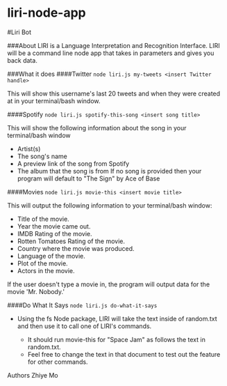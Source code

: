 # liri-node-app

#Liri Bot

###About
LIRI is a Language Interpretation and Recognition Interface. LIRI will be a command line node app that takes in parameters and gives you back data.

###What it does
####Twitter
`node liri.js my-tweets <insert Twitter handle>`

This will show this username's last 20 tweets and when they were created at in your terminal/bash window.

####Spotify
`node liri.js spotify-this-song <insert song title>`

This will show the following information about the song in your terminal/bash window

* Artist(s)
* The song's name
* A preview link of the song from Spotify
* The album that the song is from
If no song is provided then your program will default to "The Sign" by Ace of Base

####Movies
`node liri.js movie-this <insert movie title>`

This will output the following information to your terminal/bash window:

* Title of the movie.
* Year the movie came out.
* IMDB Rating of the movie.
* Rotten Tomatoes Rating of the movie.
* Country where the movie was produced.
* Language of the movie.
* Plot of the movie.
* Actors in the movie.

If the user doesn't type a movie in, the program will output data for the movie 'Mr. Nobody.'

####Do What It Says
`node liri.js do-what-it-says`

* Using the fs Node package, LIRI will take the text inside of random.txt and then use it to call one of LIRI's commands.

  * It should run movie-this for "Space Jam" as follows the text in random.txt.
  * Feel free to change the text in that document to test out the feature for other commands.

Authors
Zhiye Mo
